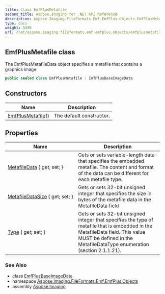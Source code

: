 ```yaml
---
title: Class EmfPlusMetafile
second_title: Aspose.Imaging for .NET API Reference
description: Aspose.Imaging.FileFormats.Emf.EmfPlus.Objects.EmfPlusMetafile class. The EmfPlusMetafileData object specifies a metafile that contains a graphics image
type: docs
weight: 5590
url: /net/aspose.imaging.fileformats.emf.emfplus.objects/emfplusmetafile/
---
```

## EmfPlusMetafile class

The EmfPlusMetafileData object specifies a metafile that contains a graphics image

```csharp
public sealed class EmfPlusMetafile : EmfPlusBaseImageData
```

## Constructors

| Name | Description |
| --- | --- |
| [EmfPlusMetafile](emfplusmetafile/)() | The default constructor. |

## Properties

| Name | Description |
| --- | --- |
| [MetafileData](../../aspose.imaging.fileformats.emf.emfplus.objects/emfplusmetafile/metafiledata/) { get; set; } | Gets or sets variable-length data that specifies the embedded metafile. The content and format of the data can be different for each metafile type. |
| [MetafileDataSize](../../aspose.imaging.fileformats.emf.emfplus.objects/emfplusmetafile/metafiledatasize/) { get; set; } | Gets or sets 32-bit unsigned integer that specifies the size in bytes of the metafile data in the MetafileData field |
| [Type](../../aspose.imaging.fileformats.emf.emfplus.objects/emfplusmetafile/type/) { get; set; } | Gets or sets 32-bit unsigned integer that specifies the type of metafile that is embedded in the MetafileData field. This value MUST be defined in the MetafileDataType enumeration (section 2.1.1.21). |

### See Also

* class [EmfPlusBaseImageData](../emfplusbaseimagedata/)
* namespace [Aspose.Imaging.FileFormats.Emf.EmfPlus.Objects](../../aspose.imaging.fileformats.emf.emfplus.objects/)
* assembly [Aspose.Imaging](../../)


